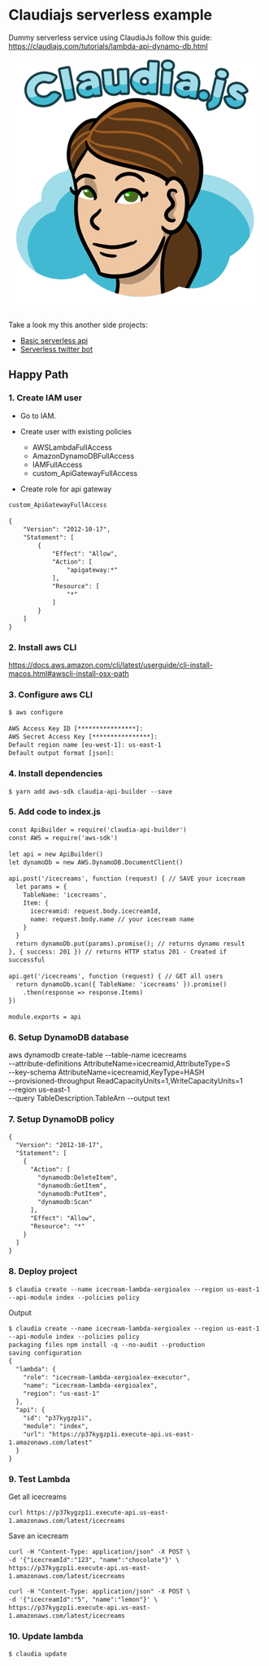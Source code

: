 # Claudiajs serverless example

Dummy serverless service using ClaudiaJs follow this guide: https://claudiajs.com/tutorials/lambda-api-dynamo-db.html

![Claudia logo](claudia-logo.png)

Take a look my this another side projects:
- [Basic serverless api](https://github.com/xergioalex/serverless-iot-api-example)
- [Serverless twitter bot](https://github.com/xergioalex/serverless-iot-api-example)

Happy Path
---

### 1. Create IAM user

- Go to IAM.
- Create user with existing policies
  - AWSLambdaFullAccess
  - AmazonDynamoDBFullAccess
  - IAMFullAccess
  - custom_ApiGatewayFullAccess

- Create role for api gateway

```
custom_ApiGatewayFullAccess

{
    "Version": "2012-10-17",
    "Statement": [
        {
            "Effect": "Allow",
            "Action": [
                "apigateway:*"
            ],
            "Resource": [
                "*"
            ]
        }
    ]
}
```


### 2. Install aws CLI

https://docs.aws.amazon.com/cli/latest/userguide/cli-install-macos.html#awscli-install-osx-path

### 3. Configure aws CLI

```
$ aws configure

AWS Access Key ID [****************]:
AWS Secret Access Key [****************]:
Default region name [eu-west-1]: us-east-1
Default output format [json]:
```

### 4. Install dependencies

```
$ yarn add aws-sdk claudia-api-builder --save
```

### 5. Add code to index.js

```
const ApiBuilder = require('claudia-api-builder')
const AWS = require('aws-sdk')

let api = new ApiBuilder()
let dynamoDb = new AWS.DynamoDB.DocumentClient()

api.post('/icecreams', function (request) { // SAVE your icecream
  let params = {
    TableName: 'icecreams',
    Item: {
      icecreamid: request.body.icecreamId,
      name: request.body.name // your icecream name
    }
  }
  return dynamoDb.put(params).promise(); // returns dynamo result
}, { success: 201 }) // returns HTTP status 201 - Created if successful

api.get('/icecreams', function (request) { // GET all users
  return dynamoDb.scan({ TableName: 'icecreams' }).promise()
    .then(response => response.Items)
})

module.exports = api
```

### 6. Setup DynamoDB database

aws dynamodb create-table --table-name icecreams \
  --attribute-definitions AttributeName=icecreamid,AttributeType=S \
  --key-schema AttributeName=icecreamid,KeyType=HASH \
  --provisioned-throughput ReadCapacityUnits=1,WriteCapacityUnits=1 \
  --region us-east-1 \
  --query TableDescription.TableArn --output text


### 7. Setup DynamoDB policy

```
{
  "Version": "2012-10-17",
  "Statement": [
    {
      "Action": [
        "dynamodb:DeleteItem",
        "dynamodb:GetItem",
        "dynamodb:PutItem",
        "dynamodb:Scan"
      ],
      "Effect": "Allow",
      "Resource": "*"
    }
  ]
}
```


### 8. Deploy project

```
$ claudia create --name icecream-lambda-xergioalex --region us-east-1 --api-module index --policies policy
```

Output
```
$ claudia create --name icecream-lambda-xergioalex --region us-east-1 --api-module index --policies policy
packaging files npm install -q --no-audit --production
saving configuration
{
  "lambda": {
    "role": "icecream-lambda-xergioalex-executor",
    "name": "icecream-lambda-xergioalex",
    "region": "us-east-1"
  },
  "api": {
    "id": "p37kygzp1i",
    "module": "index",
    "url": "https://p37kygzp1i.execute-api.us-east-1.amazonaws.com/latest"
  }
}
```


### 9. Test Lambda

Get all icecreams
```
curl https://p37kygzp1i.execute-api.us-east-1.amazonaws.com/latest/icecreams
```

Save an icecream
```
curl -H "Content-Type: application/json" -X POST \
-d '{"icecreamId":"123", "name":"chocolate"}' \
https://p37kygzp1i.execute-api.us-east-1.amazonaws.com/latest/icecreams
```
```
curl -H "Content-Type: application/json" -X POST \
-d '{"icecreamId":"5", "name":"lemon"}' \
https://p37kygzp1i.execute-api.us-east-1.amazonaws.com/latest/icecreams
```


### 10. Update lambda

```
$ claudia update
```